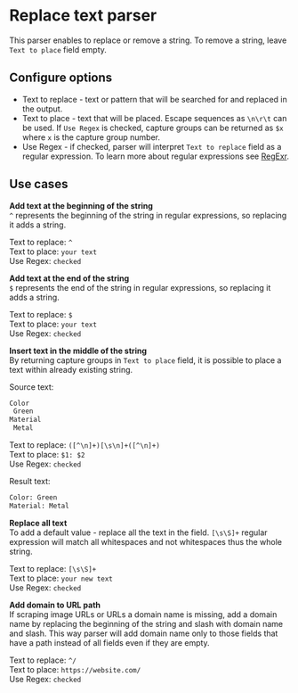 # Replace text parser
This parser enables to replace or remove a string. To remove a string, leave `Text to place` field empty.

## Configure options
 * Text to replace - text or pattern that will be searched for and replaced in the output.
 * Text to place - text that will be placed. Escape sequences as `\n\r\t` can be used. If `Use Regex` is checked, 
 capture groups can be returned as `$x` where `x` is the capture group number.
 * Use Regex - if checked, parser will interpret `Text to replace` field as a regular expression. To learn more 
 about regular expressions see [RegExr][regexr].

## Use cases
**Add text at the beginning of the string**  
`^` represents the beginning of the string in regular expressions, so replacing it adds a string.  

Text to replace: `^`  
Text to place: `your text`  
Use Regex: `checked`

**Add text at the end of the string**  
`$` represents the end of the string in regular expressions, so replacing it adds a string.  

Text to replace: `$`  
Text to place: `your text`  
Use Regex: `checked`

**Insert text in the middle of the string**  
By returning capture groups in `Text to place` field, it is possible to place a text within already existing string.  

Source text: 
```html
Color
 Green
Material
 Metal
```

Text to replace: `([^\n]+)[\s\n]+([^\n]+)`  
Text to place: `$1: $2`  
Use Regex: `checked`

Result text: 
```html
Color: Green
Material: Metal
```

**Replace all text**  
To add a default value - replace all the text in the field. `[\s\S]+` regular expression will match all whitespaces 
and not whitespaces thus the whole string.  

Text to replace: `[\s\S]+`  
Text to place: `your new text`  
Use Regex: `checked`

**Add domain to URL path**  
If scraping image URLs or URLs a domain name is missing, add a domain name by replacing the 
beginning of the string and slash with domain name and slash. This way parser will add domain name only to those fields
that have a path instead of all fields even if they are empty.  

Text to replace: `^/`  
Text to place: `https://website.com/`  
Use Regex: `checked`

[regexr]: https://regexr.com/
